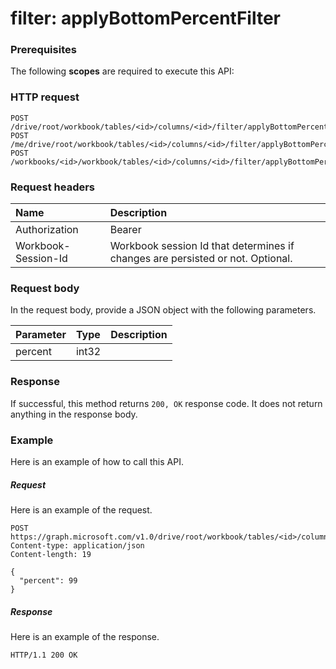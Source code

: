 # filter: applyBottomPercentFilter


### Prerequisites
The following **scopes** are required to execute this API: 
### HTTP request
<!-- { "blockType": "ignored" } -->
```http
POST /drive/root/workbook/tables/<id>/columns/<id>/filter/applyBottomPercentFilter
POST /me/drive/root/workbook/tables/<id>/columns/<id>/filter/applyBottomPercentFilter
POST /workbooks/<id>/workbook/tables/<id>/columns/<id>/filter/applyBottomPercentFilter

```
### Request headers
| Name       | Description|
|:---------------|:----------|
| Authorization  | Bearer <code>|
| Workbook-Session-Id  | Workbook session Id that determines if changes are persisted or not. Optional.|

### Request body
In the request body, provide a JSON object with the following parameters.

| Parameter	   | Type	|Description|
|:---------------|:--------|:----------|
|percent|int32||

### Response
If successful, this method returns `200, OK` response code. It does not return anything in the response body.

### Example
Here is an example of how to call this API.
##### Request
Here is an example of the request.
<!-- {
  "blockType": "request",
  "name": "filter_applybottompercentfilter"
}-->
```http
POST https://graph.microsoft.com/v1.0/drive/root/workbook/tables/<id>/columns/<id>/filter/applyBottomPercentFilter
Content-type: application/json
Content-length: 19

{
  "percent": 99
}
```

##### Response
Here is an example of the response. 
<!-- {
  "blockType": "response",
  "truncated": true,
  "@odata.type": "microsoft.graph.None"
} -->
```http
HTTP/1.1 200 OK
```

<!-- uuid: 8fcb5dbc-d5aa-4681-8e31-b001d5168d79
2015-10-25 14:57:30 UTC -->
<!-- {
  "type": "#page.annotation",
  "description": "filter: applyBottomPercentFilter",
  "keywords": "",
  "section": "documentation",
  "tocPath": ""
}-->